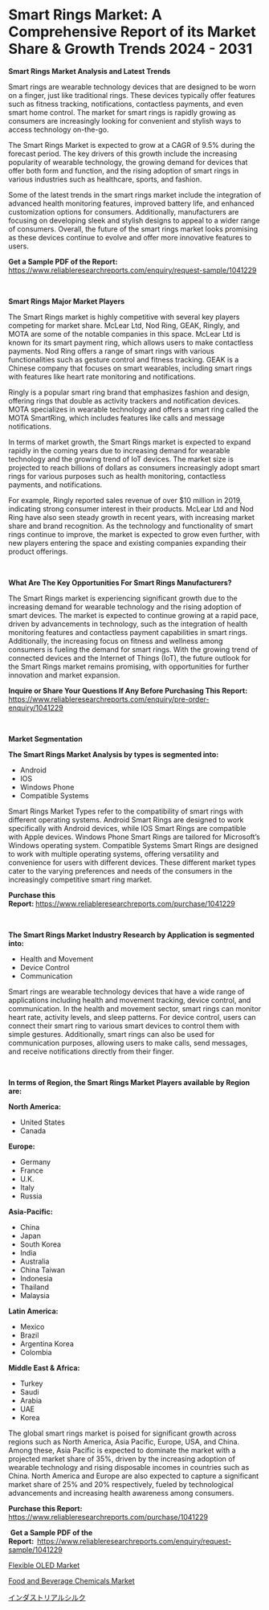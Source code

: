 <p><h1>Smart Rings Market: A Comprehensive Report of its Market Share & Growth Trends 2024 - 2031</h1></p><p><strong>Smart Rings Market Analysis and Latest Trends</strong></p>
<p><p>Smart rings are wearable technology devices that are designed to be worn on a finger, just like traditional rings. These devices typically offer features such as fitness tracking, notifications, contactless payments, and even smart home control. The market for smart rings is rapidly growing as consumers are increasingly looking for convenient and stylish ways to access technology on-the-go.</p><p>The Smart Rings Market is expected to grow at a CAGR of 9.5% during the forecast period. The key drivers of this growth include the increasing popularity of wearable technology, the growing demand for devices that offer both form and function, and the rising adoption of smart rings in various industries such as healthcare, sports, and fashion.</p><p>Some of the latest trends in the smart rings market include the integration of advanced health monitoring features, improved battery life, and enhanced customization options for consumers. Additionally, manufacturers are focusing on developing sleek and stylish designs to appeal to a wider range of consumers. Overall, the future of the smart rings market looks promising as these devices continue to evolve and offer more innovative features to users.</p></p>
<p><strong>Get a Sample PDF of the Report:&nbsp;</strong> <a href="https://www.reliableresearchreports.com/enquiry/request-sample/1041229">https://www.reliableresearchreports.com/enquiry/request-sample/1041229</a></p>
<p>&nbsp;</p>
<p><strong>Smart Rings Major Market Players</strong></p>
<p><p>The Smart Rings market is highly competitive with several key players competing for market share. McLear Ltd, Nod Ring, GEAK, Ringly, and MOTA are some of the notable companies in this space. McLear Ltd is known for its smart payment ring, which allows users to make contactless payments. Nod Ring offers a range of smart rings with various functionalities such as gesture control and fitness tracking. GEAK is a Chinese company that focuses on smart wearables, including smart rings with features like heart rate monitoring and notifications.</p><p>Ringly is a popular smart ring brand that emphasizes fashion and design, offering rings that double as activity trackers and notification devices. MOTA specializes in wearable technology and offers a smart ring called the MOTA SmartRing, which includes features like calls and message notifications.</p><p>In terms of market growth, the Smart Rings market is expected to expand rapidly in the coming years due to increasing demand for wearable technology and the growing trend of IoT devices. The market size is projected to reach billions of dollars as consumers increasingly adopt smart rings for various purposes such as health monitoring, contactless payments, and notifications.</p><p>For example, Ringly reported sales revenue of over $10 million in 2019, indicating strong consumer interest in their products. McLear Ltd and Nod Ring have also seen steady growth in recent years, with increasing market share and brand recognition. As the technology and functionality of smart rings continue to improve, the market is expected to grow even further, with new players entering the space and existing companies expanding their product offerings.</p></p>
<p>&nbsp;</p>
<p><strong>What Are The Key Opportunities For Smart Rings Manufacturers?</strong></p>
<p><p>The Smart Rings market is experiencing significant growth due to the increasing demand for wearable technology and the rising adoption of smart devices. The market is expected to continue growing at a rapid pace, driven by advancements in technology, such as the integration of health monitoring features and contactless payment capabilities in smart rings. Additionally, the increasing focus on fitness and wellness among consumers is fueling the demand for smart rings. With the growing trend of connected devices and the Internet of Things (IoT), the future outlook for the Smart Rings market remains promising, with opportunities for further innovation and market expansion.</p></p>
<p><strong>Inquire or Share Your Questions If Any Before Purchasing This Report:</strong> <a href="https://www.reliableresearchreports.com/enquiry/pre-order-enquiry/1041229">https://www.reliableresearchreports.com/enquiry/pre-order-enquiry/1041229</a></p>
<p>&nbsp;</p>
<p><strong>Market Segmentation</strong></p>
<p><strong>The Smart Rings Market Analysis by types is segmented into:</strong></p>
<p><ul><li>Android</li><li>IOS</li><li>Windows Phone</li><li>Compatible Systems</li></ul></p>
<p><p>Smart Rings Market Types refer to the compatibility of smart rings with different operating systems. Android Smart Rings are designed to work specifically with Android devices, while IOS Smart Rings are compatible with Apple devices. Windows Phone Smart Rings are tailored for Microsoft’s Windows operating system. Compatible Systems Smart Rings are designed to work with multiple operating systems, offering versatility and convenience for users with different devices. These different market types cater to the varying preferences and needs of the consumers in the increasingly competitive smart ring market.</p></p>
<p><strong>Purchase this Report:&nbsp;</strong><a href="https://www.reliableresearchreports.com/purchase/1041229">https://www.reliableresearchreports.com/purchase/1041229</a></p>
<p>&nbsp;</p>
<p><strong>The Smart Rings Market Industry Research by Application is segmented into:</strong></p>
<p><ul><li>Health and Movement</li><li>Device Control</li><li>Communication</li></ul></p>
<p><p>Smart rings are wearable technology devices that have a wide range of applications including health and movement tracking, device control, and communication. In the health and movement sector, smart rings can monitor heart rate, activity levels, and sleep patterns. For device control, users can connect their smart ring to various smart devices to control them with simple gestures. Additionally, smart rings can also be used for communication purposes, allowing users to make calls, send messages, and receive notifications directly from their finger.</p></p>
<p>&nbsp;</p>
<p><strong>In terms of Region, the Smart Rings Market Players available by Region are:</strong></p>
<p>
    <p> <strong> North America: </strong>
        <ul>
            <li>United States</li>
            <li>Canada</li>
        </ul>
        </p> 
    <p> <strong> Europe: </strong>
        <ul>
            <li>Germany</li>
            <li>France</li>
            <li>U.K.</li>
            <li>Italy</li>
            <li>Russia</li>
        </ul>
        </p> 
    <p> <strong> Asia-Pacific: </strong>
        <ul>
            <li>China</li>
            <li>Japan</li>
            <li>South Korea</li>
            <li>India</li>
            <li>Australia</li>
            <li>China Taiwan</li>
            <li>Indonesia</li>
            <li>Thailand</li>
            <li>Malaysia</li>
        </ul>
        </p> 
    <p> <strong> Latin America: </strong>
        <ul>
            <li>Mexico</li>
            <li>Brazil</li>
            <li>Argentina Korea</li>
            <li>Colombia</li>
        </ul>
        </p> 
    <p> <strong> Middle East & Africa: </strong>
        <ul>
            <li>Turkey</li>
            <li>Saudi</li>
            <li>Arabia</li>
            <li>UAE</li>
            <li>Korea</li>
        </ul>
    </p>
    </p>
<p><p>The global smart rings market is poised for significant growth across regions such as North America, Asia Pacific, Europe, USA, and China. Among these, Asia Pacific is expected to dominate the market with a projected market share of 35%, driven by the increasing adoption of wearable technology and rising disposable incomes in countries such as China. North America and Europe are also expected to capture a significant market share of 25% and 20% respectively, fueled by technological advancements and increasing health awareness among consumers.</p></p>
<p><strong>Purchase this Report: </strong><a href="https://www.reliableresearchreports.com/purchase/1041229">https://www.reliableresearchreports.com/purchase/1041229</a></p>
<p>&nbsp;<strong>Get a Sample PDF of the Report:&nbsp;&nbsp;</strong><a href="https://www.reliableresearchreports.com/enquiry/request-sample/1041229">https://www.reliableresearchreports.com/enquiry/request-sample/1041229</a></p>
<p><strong></strong></p>
<p><p><a href="https://github.com/kosella/Market-Research-Report-List-2/blob/main/flexible-oled-market.md">Flexible OLED Market</a></p><p><a href="https://valiant-lunge-8fe.notion.site/Food-and-Beverage-Chemicals-Market-Size-and-Examines-its-Market-Scope-with-a-Primary-Focus-on-Grow-b201a0d34d3e4d01b64a09d5d50cef2f">Food and Beverage Chemicals Market</a></p><p><a href="https://github.com/wkuactfdzwizk06/Market-Research-Report-List-1/blob/main/62760899890.md">インダストリアルシルク</a></p></p>